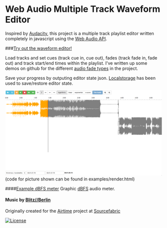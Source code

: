 Web Audio Multiple Track Waveform Editor
=================

Inspired by [Audacity](http://audacity.sourceforge.net/), this project is a multiple track playlist editor written completely in javascript using the [Web Audio API](http://webaudio.github.io/web-audio-api/).

###[Try out the waveform editor!](http://naomiaro.github.io/waveform-playlist/examples/render.html)

Load tracks and set cues (track cue in, cue out), fades (track fade in, fade out) and track start/end times within the playlist.
I've written up some demos on github for the different [audio fade types](https://github.com/naomiaro/Web-Audio-Fades) in the project.

Save your progress by outputing editor state json.
[Localstorage](http://diveintohtml5.info/storage.html) has been used to save/restore editor state.

![Screenshot](img/multitrack.png?raw=true "multi track full editor view")
(code for picture shown can be found in examples/render.html)

####[Example dBFS meter](http://naomiaro.github.io/waveform-playlist/examples/dbmeter.html)
Graphic [dBFS](http://en.wikipedia.org/wiki/DBFS) audio meter.

#### Music by [Blitz//Berlin](http://blitz-berlin.com/)

Originally created for the [Airtime](https://www.sourcefabric.org/en/airtime/) project at [Sourcefabric](https://www.sourcefabric.org/)

[![License](https://img.shields.io/github/license/mashape/apistatus.svg)](http://doge.mit-license.org)
